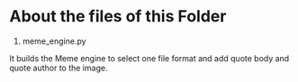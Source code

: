 # About the files of this Folder

1. meme_engine.py

It builds the Meme engine to select one file format and add quote body and quote author to the image. 
